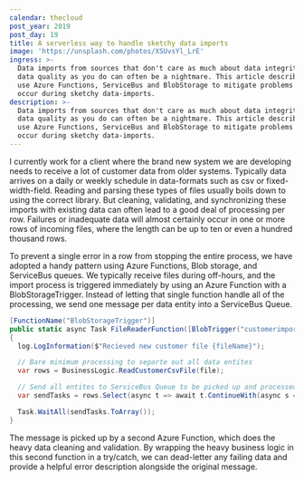 ```yaml
---
calendar: thecloud
post_year: 2019
post_day: 19
title: A serverless way to handle sketchy data imports
image: 'https://unsplash.com/photos/XSUvsYl_LrE'
ingress: >-
  Data imports from sources that don't care as much about data integrity and
  data quality as you do can often be a nightmare. This article describes how we
  use Azure Functions, ServiceBus and BlobStorage to mitigate problems that can
  occur during sketchy data-imports.
description: >-
  Data imports from sources that don't care as much about data integrity and
  data quality as you do can often be a nightmare. This article describes how we
  use Azure Functions, ServiceBus and BlobStorage to mitigate problems that can
  occur during sketchy data-imports.
---
```

I currently work for a client where the brand new system we are developing needs to receive a lot of customer data from older systems. Typically data arrives on a daily or weekly schedule in data-formats such as csv or fixed-width-field. 
Reading and parsing these types of files usually boils down to using the correct library. But cleaning, validating, and synchronizing these imports with existing data can often lead to a good deal of processing per row. Failures or inadequate data will almost certainly occur in one or more rows of incoming files, where the length can be up to ten or even a hundred thousand rows.

To prevent a single error in a row from stopping the entire process, we have adopted a handy pattern using Azure Functions, Blob storage, and ServiceBus queues. We typically receive files during off-hours, and the import process is triggered immediately by using an Azure Function with a BlobStorageTrigger. Instead of letting that single function handle all of the processing, we send one message per data entity into a ServiceBus Queue. 

```csharp
[FunctionName("BlobStorageTrigger")]
public static async Task FileReaderFunction([BlobTrigger("customerimport/{fileName}", Connection = "AzureWebJobsStorage")]Stream file, string fileName, [ServiceBus("CustomerImport", Connection = "AzureServiceBusConnection")] ICollector<string> queue, ILogger log)
{
  log.LogInformation($"Recieved new customer file {fileName}");

  // Bare minimum processing to separte out all data entites
  var rows = BusinessLogic.ReadCustomerCsvFile(file);

  // Send all entites to ServiceBus Queue to be picked up and processed
  var sendTasks = rows.Select(async t => await t.ContinueWith(async s => ueue.Add(await s)));

  Task.WaitAll(sendTasks.ToArray());
}
```

The message is picked up by a second Azure Function, which does the heavy data cleaning and validation.  By wrapping the heavy business logic in this second function in a try/catch, we can dead-letter any failing data and provide a helpful error description alongside the original message. 

